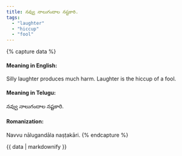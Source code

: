 ```yaml
---
title: నవ్వు నాలుగందాల నష్టకారి.
tags:
  - "laughter"
  - "hiccup"
  - "fool"
---
```


{% capture data %}
#### Meaning in English:
Silly laughter produces much harm.
Laughter is the hiccup of a fool.

#### Meaning in Telugu:
నవ్వు నాలుగందాల నష్టకారి.

#### Romanization:
Navvu nālugandāla naṣṭakāri.
{% endcapture %}

{{ data | markdownify }}

